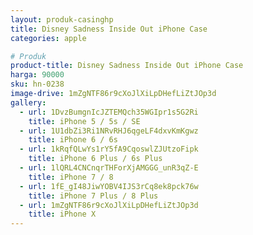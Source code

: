 ```yaml
---
layout: produk-casinghp
title: Disney Sadness Inside Out iPhone Case
categories: apple

# Produk
product-title: Disney Sadness Inside Out iPhone Case
harga: 90000
sku: hn-0238
image-drive: 1mZgNTF86r9cXoJlXiLpDHefLiZtJOp3d
gallery:
  - url: 1DvzBumgnIcJZTEMQch35WGIpr1s5G2Ri
    title: iPhone 5 / 5s / SE
  - url: 1U1dbZi3Ri1NRvRHJ6qgeLF4dxvKmKgwz
    title: iPhone 6 / 6s
  - url: 1kRqfQLwYs1rY5fA9CqoswlZJUtzoFipk
    title: iPhone 6 Plus / 6s Plus
  - url: 1lQRL4CNCnqrTHForXjAMGGG_unR3qZ-E
    title: iPhone 7 / 8
  - url: 1fE_gI48JiwYOBV4IJS3rCq8ek8pck76w
    title: iPhone 7 Plus / 8 Plus
  - url: 1mZgNTF86r9cXoJlXiLpDHefLiZtJOp3d
    title: iPhone X
---
```

